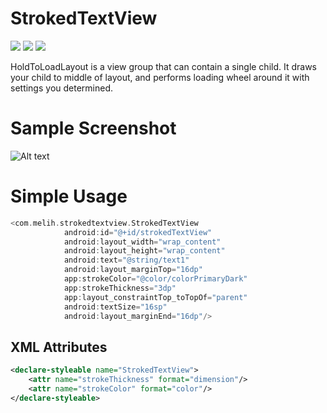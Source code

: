 StrokedTextView
================
<a href="http://developer.android.com/index.html" target="_blank"><img src="https://img.shields.io/badge/platform-android-green.svg"/></a>
<a href="https://android-arsenal.com/api?level=15" target="_blank"><img src="https://img.shields.io/badge/API-19%2B-green.svg?style=flat"/></a> 
<a href="http://opensource.org/licenses/MIT" target="_blank"><img src="https://img.shields.io/badge/License-MIT-blue.svg?style=flat"/></a>


HoldToLoadLayout is a view group that can contain a single child. It draws your child to middle of layout, and performs loading wheel around it with settings you determined.


Sample Screenshot
===========
![Alt text](https://github.com/melihaksoy/StrokedTextView/blob/master/ss/ss.png "Sample screenshot")

# Simple Usage

```kotlin
<com.melih.strokedtextview.StrokedTextView
            android:id="@+id/strokedTextView"
            android:layout_width="wrap_content"
            android:layout_height="wrap_content"
            android:text="@string/text1"
            android:layout_marginTop="16dp"
            app:strokeColor="@color/colorPrimaryDark"
            app:strokeThickness="3dp"
            app:layout_constraintTop_toTopOf="parent"
            android:textSize="16sp"
            android:layout_marginEnd="16dp"/>
```

## XML Attributes

```xml
<declare-styleable name="StrokedTextView">
    <attr name="strokeThickness" format="dimension"/>
    <attr name="strokeColor" format="color"/>
</declare-styleable>
```